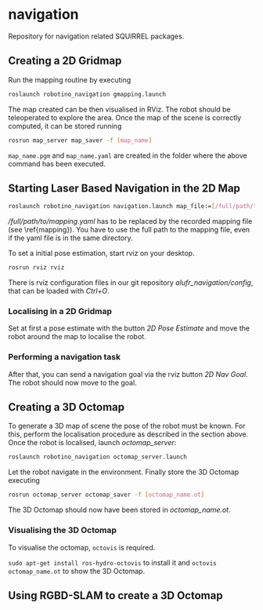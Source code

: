 navigation
==========

Repository for navigation related SQUIRREL packages.

## Creating a 2D Gridmap

Run the mapping routine by executing

```bash
roslaunch robotino_navigation gmapping.launch 
``` 

The map created can be then visualised in RViz. The robot should be
teleoperated to explore the area. Once the map of the scene is
correctly computed, it can be stored running

```bash
rosrun map_server map_saver -f [map_name]
```

`map_name.pgm` and `map_name.yaml` are created in the folder where the
above command has been executed.

## Starting Laser Based Navigation in the 2D Map

```bash
roslaunch robotino_navigation navigation.launch map_file:=[/full/path/to/mapping.yaml]
```
*/full/path/to/mapping.yaml* has to be replaced by the recorded
mapping file (see \ref{mapping}). You have to use the full path to the mapping file,
even if the yaml file is in the same directory.

To set a initial pose estimation, start rviz on your desktop.
```bash
rosrun rviz rviz
```
There is rviz configuration files in our git repository *alufr_navigation/config*,
that can be loaded with *Ctrl+O*.

### Localising in a 2D Gridmap

Set at first a pose estimate with the button *2D Pose Estimate*
and move the robot around the map to localise the
robot. 

### Performing a navigation task

After that, you can send a navigation goal via the rviz button *2D Nav Goal*.
The robot should now move to the goal.


## Creating a 3D Octomap 

To generate a 3D map of scene the pose of the robot must be known. For this, perform the
localisation procedure as described in the section above. Once the robot is localised, 
launch *octomap_server*:

```bash
roslaunch robotino_navigation octomap_server.launch
```

Let the robot navigate in the environment. Finally store the 3D Octomap executing

```bash
rosrun octomap_server octomap_saver -f [octomap_name.ot]
```

The 3D Octomap should now have been stored in *octomap_name.ot*.


### Visualising the 3D Octomap

To visualise the octomap, `octovis` is required. 

`sudo apt-get install ros-hydro-octovis` to install it and 
`octovis octomap_name.ot` to show the 3D Octomap.


## Using RGBD-SLAM to create a 3D Octomap



